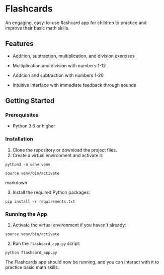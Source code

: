 # Flashcards

An engaging, easy-to-use flashcard app for children to practice and improve their basic math skills. 

## Features

- Addition, subtraction, multiplication, and division exercises

- Multiplication and division with numbers 1-12
- Addition and subtraction with numbers 1-20
- Intuitive interface with immediate feedback through sounds

## Getting Started

### Prerequisites

- Python 3.6 or higher

### Installation

1. Clone the repository or download the project files.
2. Create a virtual environment and activate it:

```python3 -m venv venv```

```source venv/bin/activate```

markdown


3. Install the required Python packages:

```pip install -r requirements.txt```


### Running the App

1. Activate the virtual environment if you haven't already:

```source venv/bin/activate```

2. Run the `flashcard_app.py` script:

```python flashcard_app.py```


The Flashcards app should now be running, and you can interact with it to practice basic math skills.